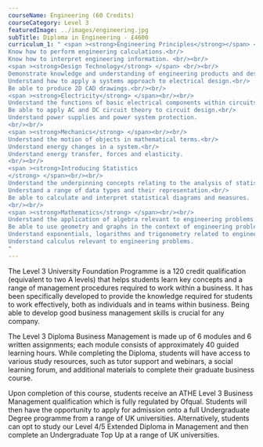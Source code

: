 ```yaml
---
courseName: Engineering (60 Credits)
courseCategory: Level 3
featuredImage: ../images/engineering.jpg
subTitle: Diploma in Engineering - £4600
curriculum_1: " <span ><strong>Engineering Principles</strong></span> <br/><br/> Understand applications of SI units and measurement.<br/>
Know how to perform engineering calculations.<br/>
Know how to interpret engineering information. <br/><br/>
<span ><strong>Design Technology</strong> </span> <br/><br/>
Demonstrate knowledge and understanding of engineering products and design.<br/>
Understand how to apply a systems approach to electrical design.<br/>
Be able to produce 2D CAD drawings.<br/><br/>
<span ><strong>Electricity</strong> </span><br/><br/>
Understand the functions of basic electrical components within circuits.<br/>
Be able to apply AC and DC circuit theory to circuit design.<br/>
Understand power supplies and power system protection.
<br/><br/>
<span ><strong>Mechanics</strong> </span><br/><br/>
Understand the motion of objects in mathematical terms.<br/>
Understand energy changes in a system.<br/>
Understand energy transfer, forces and elasticity.
<br/><br/>
<span ><strong>Introducing Statistics
</strong> </span><br/><br/>
Understand the underpinning concepts relating to the analysis of statistics.<br/>
Understand a range of data types and their representation.<br/>
Be able to calculate and interpret statistical diagrams and measures.
<br/><br/>
<span ><strong>Mathematics</strong> </span><br/><br/>
Understand the application of algebra relevant to engineering problems.<br/>
Be able to use geometry and graphs in the context of engineering problems.<br/>
Understand exponentials, logarithms and trigonometry related to engineering problems.<br/>
Understand calculus relevant to engineering problems.
"
---
```

The Level 3 University Foundation Programme is a 120 credit qualification (equivalent to two A levels) that helps students learn key concepts and a range of management procedures required to work within a business. It has been specifically developed to provide the knowledge required for students to work effectively, both as individuals and in teams within business. Being able to develop good business management skills is crucial for any company.

The Level 3 Diploma Business Management is made up of 6 modules and 6 written assignments; each module consists of approximately 40 guided learning hours. While completing the Diploma, students will have access to various study resources, such as tutor support and webinars, a social learning forum, and additional materials to complete their graduate business course.

Upon completion of this course, students receive an ATHE Level 3 Business Management qualification which is fully regulated by Ofqual. Students will then have the opportunity to apply for admission onto a full Undergraduate Degree programme from a range of UK universities. Alternatively, students can opt to study our Level 4/5 Extended Diploma in Management and then complete an Undergraduate Top Up at a range of UK universities.
